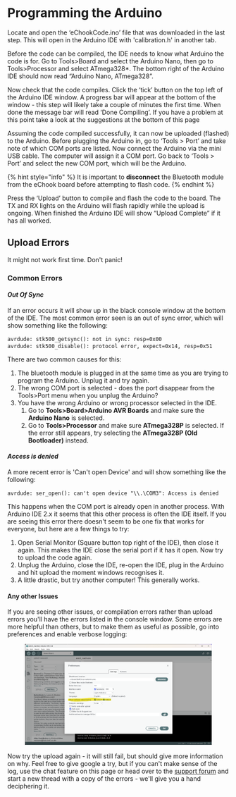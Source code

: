 # Programming the Arduino

Locate and open the ‘eChookCode.ino’ file that was downloaded in the last step. This will open in the Arduino IDE with 'calibration.h' in another tab.

Before the code can be compiled, the IDE needs to know what Arduino the code is for. Go to Tools>Board and select the Arduino Nano, then go to Tools>Processor and select ATmega328\*. The bottom right of the Arduino IDE should now read “Arduino Nano, ATmega328”.

Now check that the code compiles. Click the ‘tick’ button on the top left of the Arduino IDE window. A progress bar will appear at the bottom of the window - this step will likely take a couple of minutes the first time. When done the message bar will read ‘Done Compiling’. If you have a problem at this point take a look at the suggestions at the bottom of this page

Assuming the code compiled successfully, it can now be uploaded (flashed) to the Arduino. Before plugging the Arduino in, go to ‘Tools > Port’ and take note of which COM ports are listed. Now connect the Arduino via the mini USB cable. The computer will assign it a COM port. Go back to ‘Tools > Port’ and select the new COM port, which will be the Arduino.

{% hint style="info" %}
It is important to **disconnect** the Bluetooth module from the eChook board before attempting to flash code.&#x20;
{% endhint %}

Press the ‘Upload’ button to compile and flash the code to the board. The TX and RX lights on the Arduino will flash rapidly while the upload is ongoing. When finished the Arduino IDE will show “Upload Complete” if it has all worked.

## Upload Errors

It might not work first time. Don't panic!

### Common Errors

#### _Out Of Sync_

If an error occurs it will show up in the black console window at the bottom of the IDE. The most common error seen is an out of sync error, which will show something like the following:

```
avrdude: stk500_getsync(): not in sync: resp=0x00
avrdude: stk500_disable(): protocol error, expect=0x14, resp=0x51
```

There are two common causes for this:

1. The bluetooth module is plugged in at the same time as you are trying to program the Arduino. Unplug it and try again.
2. The wrong COM port is selected - does the port disappear from the Tools>Port menu when you unplug the Arduino?
3. You have the wrong Arduino or wrong processor selected in the IDE.&#x20;
   1. Go to **Tools>Board>Arduino AVR Boards** and make sure the **Arduino Nano** is selected.&#x20;
   2. Go to **Tools>Processor** and make sure **ATmega328P** is selected. If the error still appears, try selecting the **ATmega328P (Old Bootloader)** instead.

#### _Access is denied_

A more recent error is 'Can't open Device' and will show something like the following:

```
avrdude: ser_open(): can't open device "\\.\COM3": Access is denied
```

This happens when the COM port is already open in another process. With Arduino IDE 2.x it seems that this other process is often the IDE itself. If you are seeing this error there doesn't seem to be one fix that works for everyone, but here are a few things to try:

1. Open Serial Monitor (Square button top right of the IDE), then close it again. This makes the IDE close the serial port if it has it open. Now try to upload the code again.
2. Unplug the Arduino, close the IDE, re-open the IDE, plug in the Arduino and hit upload the moment windows recognises it.
3. A little drastic, but try another computer! This generally works.

#### Any other Issues

If you are seeing other issues, or compilation errors rather than upload errors you'll have the errors listed in the console window. Some errors are more helpful than others, but to make them as useful as possible, go into preferences and enable verbose logging:

<figure><img src="../.gitbook/assets/image (9).png" alt=""><figcaption></figcaption></figure>

Now try the upload again - it will still fail, but should give more information on why. Feel free to give google a try, but if you can't make sense of the log, use the chat feature on this page or head over to the [support forum](http://echook.boards.net) and start a new thread with a copy of the errors - we'll give you a hand deciphering it.

